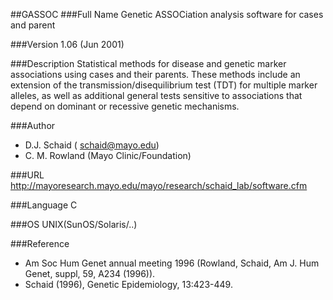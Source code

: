##GASSOC
###Full Name
Genetic ASSOCiation analysis software for cases and parent

###Version
1.06 (Jun 2001)

###Description
Statistical methods for disease and genetic marker associations using cases and their parents. These methods include an extension of the transmission/disequilibrium test (TDT) for multiple marker alleles, as well as additional general tests sensitive to associations that depend on dominant or recessive genetic mechanisms.

###Author
* D.J. Schaid ( schaid@mayo.edu)
* C. M. Rowland (Mayo Clinic/Foundation)

###URL
http://mayoresearch.mayo.edu/mayo/research/schaid_lab/software.cfm

###Language
C

###OS
UNIX(SunOS/Solaris/..)

###Reference
* Am Soc Hum Genet annual meeting 1996 (Rowland, Schaid, Am J. Hum Genet, suppl, 59, A234 (1996)).
* Schaid (1996), Genetic Epidemiology, 13:423-449.



